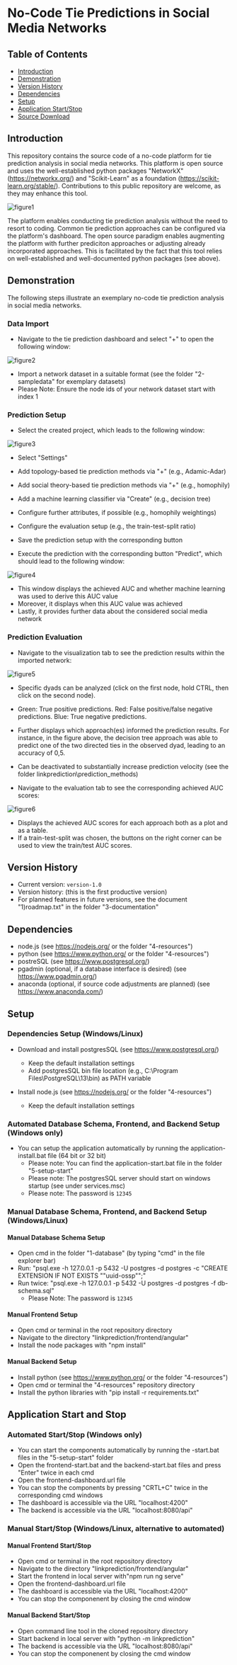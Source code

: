 # No-Code Tie Predictions in Social Media Networks

## Table of Contents
  * [Introduction](#introduction)
  * [Demonstration](#demonstration)
  * [Version History](#version-history)
  * [Dependencies](#dependencies)
  * [Setup](#setup)
  * [Application Start/Stop](#application-start-and-stop)
 * [Source Download](#source-download)

## Introduction
This repository contains the source code of a no-code platform for tie prediction analysis in social media networks. This platform is open source and uses the well-established python packages "NetworkX" (https://networkx.org/) and "Scikit-Learn" as a foundation (https://scikit-learn.org/stable/). Contributions to this public repository are welcome, as <br> they may enhance this tool.

![figure1](https://user-images.githubusercontent.com/11438779/98134465-14b62400-1ebf-11eb-8a4a-b6ecd6b68c7e.png)

The platform enables conducting tie prediction analysis without the need to resort to coding. Common tie prediction approaches can be configured via the platform's dashboard. The open source paradigm enables augmenting the platform with further prediciton approaches or adjusting already incorporated approaches. This is facilitated by the fact that this tool relies on well-established and well-documented python packages (see above).

## Demonstration
The following steps illustrate an exemplary no-code tie prediction analysis in social media networks.

### Data Import
- Navigate to the tie prediction dashboard and select "+" to open the following window:

![figure2](https://user-images.githubusercontent.com/11438779/98134891-83937d00-1ebf-11eb-8af5-8f254e62df83.png)

- Import a network dataset in a suitable format (see the folder "2-sampledata" for exemplary datasets)
- Please Note: Ensure the node ids of your network dataset start with index 1

### Prediction Setup
- Select the created project, which leads to the following window:

![figure3](https://user-images.githubusercontent.com/11438779/98136811-9d35c400-1ec1-11eb-983c-deb8ecd687fe.png)

- Select "Settings"
- Add topology-based tie prediction methods via "+" (e.g., Adamic-Adar)
- Add social theory-based tie prediction methods via "+" (e.g., homophily)
- Add a machine learning classifier via "Create" (e.g., decision tree)
- Configure further attributes, if possible (e.g., homophily weightings)
- Configure the evaluation setup (e.g., the train-test-split ratio)
- Save the prediction setup with the corresponding button
   
- Execute the prediction with the corresponding button "Predict", which should lead to the following window:
   
![figure4](https://user-images.githubusercontent.com/11438779/98136882-ade63a00-1ec1-11eb-9f74-36e5d3417620.png)

- This window displays the achieved AUC and whether machine learning was used to derive this AUC value 
- Moreover, it displays when this AUC value was achieved
- Lastly, it provides further data about the considered social media network

### Prediction Evaluation 
- Navigate to the visualization tab to see the prediction results within the imported network:

![figure5](https://user-images.githubusercontent.com/11438779/98136910-b50d4800-1ec1-11eb-8af1-6a2043a84018.PNG)

- Specific dyads can be analyzed (click on the first node, hold CTRL, then click on the second node).
- Green: True positive predictions. Red: False positive/false negative predictions. Blue: True negative predictions.
- Further displays which approach(es) informed the prediction results. For instance, in the figure above, the decision tree 
  approach was able to predict one of the two directed ties in the observed dyad, leading to an accuracy of 0,5.
- Can be deactivated to substantially increase prediction velocity (see the folder linkprediction\prediction_methods) 

- Navigate to the evaluation tab to see the corresponding achieved AUC scores:

![figure6](https://user-images.githubusercontent.com/11438779/98137352-2ea53600-1ec2-11eb-918f-8f72368117f9.png)

- Displays the achieved AUC scores for each approach both as a plot and as a table.
- If a train-test-split was chosen, the buttons on the right corner can be used to view the train/test AUC scores.

## Version History
- Current version: `version-1.0`
- Version history: (this is the first productive version)
- For planned features in future versions, see the document "1)roadmap.txt" in the folder "3-documentation"

## Dependencies
- node.js (see https://nodejs.org/ or the folder "4-resources")
- python (see https://www.python.org/ or the folder "4-resources")
- postreSQL (see https://www.postgresql.org/)
- pgadmin (optional, if a database interface is desired) (see https://www.pgadmin.org/)
- anaconda (optional, if source code adjustments are planned) (see https://www.anaconda.com/)

## Setup

### Dependencies Setup (Windows/Linux)
- Download and install postgresSQL (see https://www.postgresql.org/)
  - Keep the default installation settings
  - Add postgresSQL bin file location (e.g., C:\Program Files\PostgreSQL\13\bin) as PATH variable

- Install node.js (see https://nodejs.org/ or the folder "4-resources")
  - Keep the default installation settings

### Automated Database Schema, Frontend, and Backend Setup (Windows only)
- You can setup the application automatically by running the application-install.bat file (64 bit or 32 bit)
  - Please note: You can find the application-start.bat file in the folder "5-setup-start" 
  - Please note: The postgresSQL server should start on windows startup (see under services.msc)
  - Please note: The password is `12345`

### Manual Database Schema, Frontend, and Backend Setup (Windows/Linux)

#### Manual Database Schema Setup
- Open cmd in the folder "1-database" (by typing "cmd" in the file explorer bar)
- Run: "psql.exe -h 127.0.0.1 -p 5432 -U postgres -d postgres -c "CREATE EXTENSION IF NOT EXISTS ""uuid-ossp"";"
- Run twice: "psql.exe -h 127.0.0.1 -p 5432 -U postgres -d postgres -f db-schema.sql"
  - Please Note: The password is `12345`

#### Manual Frontend Setup
- Open cmd or terminal in the root repository directory
- Navigate to the directory "linkprediction/frontend/angular"
- Install the node packages with "npm install"

#### Manual Backend Setup
- Install python (see https://www.python.org/ or the folder "4-resources")
- Open cmd or terminal the "4-resources" repository directory
- Install the python libraries with "pip install -r requirements.txt"

## Application Start and Stop

### Automated Start/Stop (Windows only)
- You can start the components automatically by running the -start.bat files in the "5-setup-start" folder
- Open the frontend-start.bat and the backend-start.bat files and press "Enter" twice in each cmd
- Open the frontend-dashboard.url file
- You can stop the components by pressing "CRTL+C" twice in the corresponding cmd windows
- The dashboard is accessible via the URL "localhost:4200"
- The backend is accessible via the URL "localhost:8080/api"

### Manual Start/Stop (Windows/Linux, alternative to automated)

#### Manual Frontend Start/Stop
- Open cmd or terminal in the root repository directory
- Navigate to the directory "linkprediction/frontend/angular"
- Start the frontend in local server with"npm run ng serve"
- Open the frontend-dashboard.url file
- The dashboard is accessible via the URL "localhost:4200"
- You can stop the componenent by closing the cmd window

#### Manual Backend Start/Stop
- Open command line tool in the cloned repository directory
- Start backend in local server with "python -m linkprediction"
- The backend is accessible via the URL "localhost:8080/api"
- You can stop the componenent by closing the cmd window
